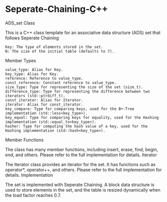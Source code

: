 # Seperate-Chaining-C++ 

ADS_set Class

This is a C++ class template for an associative data structure (ADS) set that follows Seperate Chaining

    Key: The type of elements stored in the set.
    N: The size of the initial table (defaults to 7).

Member Types

    value_type: Alias for Key.
    key_type: Alias for Key.
    reference: Reference to value_type.
    const_reference: Constant reference to value_type.
    size_type: Type for representing the size of the set (size_t).
    difference_type: Type for representing the difference between two iterators (std::ptrdiff_t).
    const_iterator: Alias for Iterator.
    iterator: Alias for const_iterator.
    key_compare: Type for comparing keys, used for the B+-Tree implementation (std::less<key_type>).
    key_equal: Type for comparing keys for equality, used for the Hashing implementation (std::equal_to<key_type>).
    hasher: Type for computing the hash value of a key, used for the Hashing implementation (std::hash<key_type>).

Member Functions

The class has many member functions, including insert, erase, find, begin, end, and others. Please refer to the full implementation for details.
Iterator

The Iterator class provides an iterator for the set. It has functions such as operator*, operator++, and others. Please refer to the full implementation for details.
Implementation

The set is implemented with Seperate Chaining. A block data structure is used to store elements in the set, and the table is resized dynamically when the load factor reaches 0.7.
